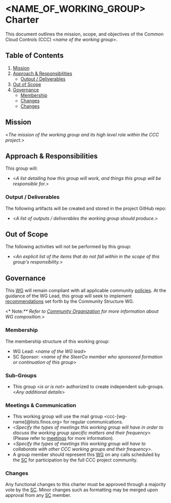 # <NAME_OF_WORKING_GROUP> Charter

This document outlines the mission, scope, and objectives of the Common Cloud Controls (CCC) <_name of the working group_>.

## Table of Contents

1. [Mission](#mission)
2. [Approach & Responsibilities](#approach--responsibilities)
   - [Output / Deliverables](#output--deliverables)
3. [Out of Scope](#out-of-scope)
4. [Governance](#governance)
   - [Membership](#membership)
   - [Changes](#changes)
   - [Changes](#changes)

## Mission

<_The mission of the working group and its high level role within the CCC project._>

## Approach & Responsibilities

This group will:

- <_A list detailing how this group will work, and things this group will be responsible for._>

### Output / Deliverables

The following artifacts will be created and stored in the project GitHub repo:

- <_A list of outputs / deliverables the working group should produce._>

## Out of Scope

The following activities will not be performed by this group:

- <_An explicit list of the items that do not fall within in the scope of this group's responsibility._>

## Governance

This [WG] will remain compliant with all applicable community [policies]. At the guidance of the WG Lead, this group will seek to implement [recommendations] set forth by the Community Structure WG.

<!-- markdownlint-disable MD037 -->

<\* Note:_\*\* Refer to [Community Organization](../recommendations/community-organisation.md#roles-definition-for-a-working-group) for more information about WG composition._>

<!-- markdownlint-enable MD037 -->

### Membership

The membership structure of this working group:

- WG Lead: <_name of the WG lead_>
- SC Sponsor: <_name of the SteerCo member who sponsored formation or continuation of this group_>

### Sub-Groups

- This group <_is or is not_> authorized to create independent sub-groups. <_Any additional details_>

### Meetings & Communication

- This working group will use the mail group <ccc-[wg-name]@lists.finos.org> for regular communications.
- <_Specify the types of meetings this working group will have in order to discuss the working group specific matters and their frequency_> (Please refer to [meetings](../recommendations/communication.md#meetings) for more information).
- <_Specify the types of meetings this working group will have to collaborate with other CCC working groups and their frequency_>.
- A group member should represent this [WG] on any calls scheduled by the [SC] for participation by the full CCC project community.

### Changes

Any functional changes to this charter must be approved through a majority vote by the [SC]. Minor changes such as formatting may be merged upon approval from any [SC] member.

[WG]: ../../community-groups.md#working-groups
[SC]: ../../community-groups.md#steering-committee
[policies]: ../../community-policies/README.md
[recommendations]: ../../community-recommendations/README.md
